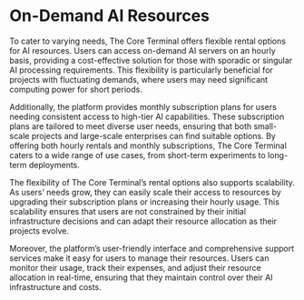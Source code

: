 # On-Demand AI Resources

To cater to varying needs, The Core Terminal offers flexible rental options for AI resources. Users can access on-demand AI servers on an hourly basis, providing a cost-effective solution for those with sporadic or singular AI processing requirements. This flexibility is particularly beneficial for projects with fluctuating demands, where users may need significant computing power for short periods.

Additionally, the platform provides monthly subscription plans for users needing consistent access to high-tier AI capabilities. These subscription plans are tailored to meet diverse user needs, ensuring that both small-scale projects and large-scale enterprises can find suitable options. By offering both hourly rentals and monthly subscriptions, The Core Terminal caters to a wide range of use cases, from short-term experiments to long-term deployments.

The flexibility of The Core Terminal’s rental options also supports scalability. As users’ needs grow, they can easily scale their access to resources by upgrading their subscription plans or increasing their hourly usage. This scalability ensures that users are not constrained by their initial infrastructure decisions and can adapt their resource allocation as their projects evolve.

Moreover, the platform’s user-friendly interface and comprehensive support services make it easy for users to manage their resources. Users can monitor their usage, track their expenses, and adjust their resource allocation in real-time, ensuring that they maintain control over their AI infrastructure and costs.
